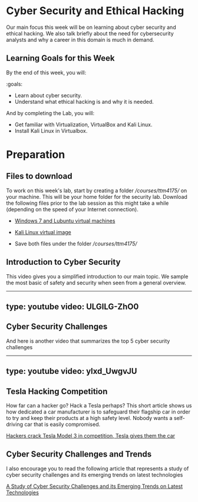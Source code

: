 # Cyber Security and Ethical Hacking 

Our main focus this week will be on learning about cyber security and ethical hacking. 
We also talk briefly about the need for cybersecurity analysts and why a career in this domain is much in demand.


## Learning Goals for this Week

By the end of this week, you will:

:goals:
- Learn about cyber security.
- Understand what ethical hacking is and why it is needed. 

And by completing the Lab, you will:

- Get familiar with Virtualization, VirtualBox and Kali Linux.
- Install Kali Linux in Virtualbox. 


# Preparation


## Files to download

To work on this week's lab, start by creating a folder */courses/ttm4175/* on your machine. This will be your home folder for the security lab. Download the following files prior to the lab session as this might take a while (depending on the speed of your Internet connection).

+ [Windows 7 and Lubuntu virtual machines](https://www.iik.ntnu.no/fag/felles/ova/)

+ [Kali Linux virtual image](https://images.kali.org/virtual-images/kali-linux-2020.3-vbox-amd64.ova)

+ Save both files under the folder */courses/ttm4175/*


## Introduction to Cyber Security 

This video gives you a simplified introduction to our main topic.
We sample the most basic of safety and security when seen from a general overview.  

---
type: youtube
video: ULGILG-ZhO0
---


## Cyber Security Challenges

And here is another video that summarizes the top 5 cyber security challenges 

---
type: youtube
video: ylxd_UwgvJU
---


## Tesla Hacking Competition


How far can a hacker go? Hack a Tesla perhaps? This short article shows us how dedicated a car manufacturer is to safeguard their flagship car in order to try and keep their products at a high safety level. Nobody wants a self-driving car that is easily compromised.

[Hackers crack Tesla Model 3 in competition, Tesla gives them the car](https://electrek.co/2019/03/23/tesla-model-3-hacker-competition-crack)


## Cyber Security Challenges and Trends

I also encourage you to read the following article that represents a study of cyber security challenges and its emerging trends on latest technologies

[A Study of Cyber Security Challenges and its Emerging Trends on Latest Technologies](https://pdfs.semanticscholar.org/3312/c2646194d8e45961ff71b7bf48c7f264c123.pdf)

